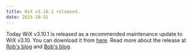 ```yaml
---
title: WiX v3.10.1 released.
date: 2015-10-31
---
```


Today WiX v3.10.1 is released as a recommended maintenance update to WiX v3.10.
You can download it from <a href='http://wixtoolset.org/releases/v3.10/stable'>here</a>.
Read more about the release at <a href='http://robmensching.com/blog/posts/2015/10/31/wix-toolset-v3.10.1-released/'>Rob's blog</a>
and <a href='http://www.joyofsetup.com/2015/10/31/wix-toolset-v3-10-1-released/'>Bob's blog</a>.

